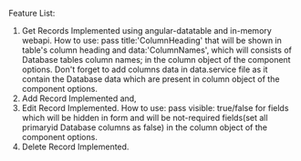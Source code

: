 Feature List:
1. Get Records Implemented using angular-datatable and in-memory webapi.
    How to use: pass title:'ColumnHeading' that will be shown in table's column heading and data:'ColumnNames', which will consists of Database tables column names; in the column object of the component options. Don't forget to add columns data in data.service file as it contain the Database data which are present in column object of the component options.
2. Add Record Implemented and,
3. Edit Record Implemented.
    How to use: pass visible: true/false for fields which will be hidden in form and will be not-required fields(set all primaryid Database columns as false) in the column object of the component options.
4. Delete Record Implemented.
